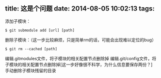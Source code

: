 title: 这是个问题
date: 2014-08-05 10:02:13
tags:
---

添加子模块：
```dash
$ git submodule add [url] [path]
```

删除子模块：（这一步比较麻烦，只是简单rm的话，可能会出现难以定位的bug）
```dash
$ git rm --cached [path]
```
编辑.gitmodules文件，将子模块的相关配置节点删除掉
编辑.git/config文件，将子模块的相关配置节点删除掉[这一步好像很不科学，为什么信息要保存两份？]
手动删除子模块残留的目录